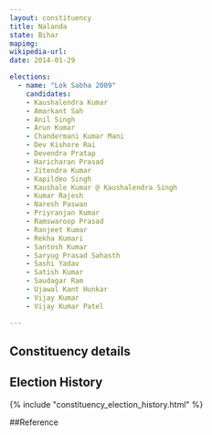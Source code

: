 ```yaml
---
layout: constituency
title: Nalanda
state: Bihar
mapimg: 
wikipedia-url: 
date: 2014-01-29

elections: 
  - name: "Lok Sabha 2009"
    candidates: 
    - Kaushalendra Kumar 
    - Amarkant Sah 
    - Anil Singh 
    - Arun Kumar 
    - Chandermani Kumar Mani 
    - Dev Kishore Rai 
    - Devendra Pratap 
    - Haricharan Prasad 
    - Jitendra Kumar 
    - Kapildeo Singh 
    - Kaushale Kumar @ Kaushalendra Singh 
    - Kumar Rajesh 
    - Naresh Paswan 
    - Priyranjan Kumar 
    - Ramswaroop Prasad 
    - Ranjeet Kumar 
    - Rekha Kumari 
    - Santosh Kumar 
    - Saryug Prasad Sahasth 
    - Sashi Yadav 
    - Satish Kumar 
    - Saudagar Ram 
    - Ujawal Kant Hunkar 
    - Vijay Kumar 
    - Vijay Kumar Patel 

---
```

## Constituency details


## Election History
{% include "constituency_election_history.html" %}

##Reference
